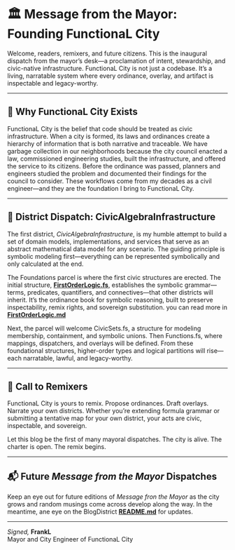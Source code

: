 # 🏛️ Message from the Mayor: Founding FunctionaL City

Welcome, readers, remixers, and future citizens. This is the inaugural dispatch from the mayor’s desk—a proclamation of intent, stewardship, and civic-native infrastructure. FunctionaL City is not just a codebase. It’s a living, narratable system where every ordinance, overlay, and artifact is inspectable and legacy-worthy.

---

## 🌆 Why FunctionaL City Exists

FunctionaL City is the belief that code should be treated as civic infrastructure. When a city is formed, its laws and ordinances create a hierarchy of information that is both narrative and traceable. We have garbage collection in our neighborhoods because the city council enacted a law, commissioned engineering studies, built the infrastructure, and offered the service to its citizens. Before the ordinance was passed, planners and engineers studied the problem and documented their findings for the council to consider. These workflows come from my decades as a civil engineer—and they are the foundation I bring to FunctionaL City.


---

## 🧮 District Dispatch: CivicAlgebraInfrastructure

The first district, *CivicAlgebraInfrastructure*, is my humble attempt to build a set of domain models, implementations, and services that serve as an abstract mathematical data model for any scenario. The guiding principle is symbolic modeling first—everything can be represented symbolically and only calculated at the end.

The Foundations parcel is where the first civic structures are erected. The initial structure, [**FirstOrderLogic.fs**](../../CivicAlgebraicInfrastructure/Foundations/FirstOrderLogic.fs), establishes the symbolic grammar—terms, predicates, quantifiers, and connectives—that other districts will inherit. It’s the ordinance book for symbolic reasoning, built to preserve inspectability, remix rights, and sovereign substitution. you can read more in [**FirstOrderLogic.md**](../../CivicAlgebraicInfrastructure/Foundations/FirstOrderLogic.md)

Next, the parcel will welcome CivicSets.fs, a structure for modeling membership, containment, and symbolic unions. Then Functions.fs, where mappings, dispatchers, and overlays will be defined. From these foundational structures, higher-order types and logical partitions will rise—each narratable, lawful, and legacy-worthy.

---

## 📣 Call to Remixers

FunctionaL City is yours to remix. Propose ordinances. Draft overlays. Narrate your own districts. Whether you’re extending formula grammar or submitting a tentative map for your own district, your acts are civic, inspectable, and sovereign.

Let this blog be the first of many mayoral dispatches. The city is alive. The charter is open. The remix begins.

---

## 📬 Future *Message from the Mayor* Dispatches

Keep an eye out for future editions of *Message fron the Mayor* as the city grows and random musings come across develop along the way. In the meantime, ane eye on the BlogDistrict [**README.md**](../README.md) for updates.

---

*Signed,*
**FrankL**  
Mayor and City Engineer of FunctionaL City
